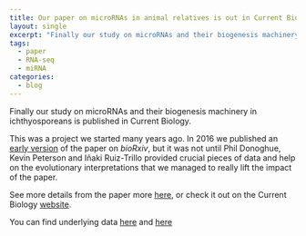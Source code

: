 ```yaml
---
title: Our paper on microRNAs in animal relatives is out in Current Biology!
layout: single
excerpt: "Finally our study on microRNAs and their biogenesis machinery in ichthyosporeans is published in Current Biology."
tags:
  - paper
  - RNA-seq
  - miRNA
categories:
  - blog
---
```


Finally our study on microRNAs and their biogenesis machinery in ichthyosporeans is published in Current Biology.  

This was a project we started many years ago. In 2016 we published an [early version](https://www.biorxiv.org/content/early/2016/10/01/076190) of the paper on _bioRxiv_, but it was not until Phil Donoghue, Kevin Peterson and Iñaki Ruiz-Trillo provided crucial pieces of data and help on the evolutionary interpretations that we managed to really lift the impact of the paper.

See more details from the paper more [here](/publications/miRNA_Current_Biology/), or check it out on the Current Biology [website](https://www.cell.com/current-biology/fulltext/S0960-9822(18)31063-7#%20).

You can find underlying data [here](https://www.ebi.ac.uk/ena/data/view/PRJEB21207) and [here](https://data.mendeley.com/datasets/h96s28wcx9/1)
